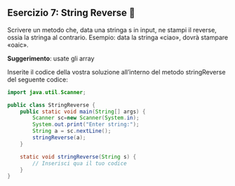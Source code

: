 ## Esercizio 7: String Reverse 🛴

Scrivere un metodo che, data una stringa s in input, ne stampi il reverse, ossia la stringa al
contrario. Esempio: data la stringa «ciao», dovrà stampare «oaic».

**Suggerimento**: usate gli array

Inserite il codice della vostra soluzione all’interno del metodo stringReverse del seguente codice:

```java
import java.util.Scanner;

public class StringReverse {
    public static void main(String[] args) {
        Scanner sc=new Scanner(System.in);
        System.out.print("Enter string:");
        String a = sc.nextLine();
        stringReverse(a);
    }

    static void stringReverse(String s) {
        // Inserisci qua il tuo codice
    }
}
```
